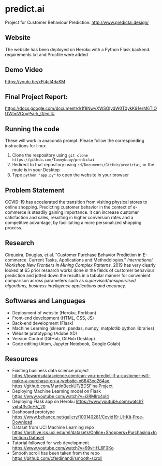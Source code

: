 # predict.ai
Project for Customer Behaviour Prediction:
http://www.predictai.design/


## Website
The website has been deployed on Heroku with a Python Flask backend. requirements.txt and Procfile were added

## Demo Video
https://youtu.be/xFt4cl4daKM

## Final Project Report:
https://docs.google.com/document/d/1f8NwvXWSOlydW0T0ykK91erM6TlOUWtmVCpgPsi-k_0/edit#

## Running the code 
These will work in anaconda prompt. Please follow the corresponding instructions for linux.
1. Clone the respository using `git clone https://github.com/Tannybuoy/predictai` 
2. Redirect to that repository using `cd/Documents/GitHub/predictai`, or the route is in your Desktop
3. Type `python "app.py"` to open the website in your browser

## Problem Statement

COVID-19 has accelerated the transition from visiting physical stores to online shopping. Predicting customer behavior in the context of e-commerce is steadily gaining importance. It can increase customer satisfaction and sales, resulting in  higher conversion rates and a competitive advantage, by facilitating a more personalized shopping process.

## Research
Cirqueira, Douglas, et al. "Customer Purchase Behavior Prediction in E-commerce: Current Tasks, Applications and Methodologies." *International Workshop New Frontiers in Mining Complex Patterns.* 2019 has very clearly looked at 65 prior research works done in the fields of customer behaviour prediction and jotted down the results in a tabular manner for convenient comparison across parameters such as *supervised/unsupervised algorithms, business intelligence applications and accuracy*.

## Softwares and Languages
* Deployment of website (Heroku, Porkbun)
* Front-end development (HTML, CSS, JS) 
* Back-end development (Flask)
* Machine Learning (sklearn, pandas, numpy, matplotlib python libraries)
* Website prototyping (Adobe XD)
* Version Control (GitHub, GitHub Desktop)
* Code editing (Atom, Jupyter Notebook, Google Colab)

## Resources
* Existing business data science project https://towardsdatascience.com/can-you-predict-if-a-customer-will-make-a-purchase-on-a-website-e6843ec264ae, https://github.com/MartinBeckUT/BDSFinalProject
* Deploying Machine Learning model on Flask https://www.youtube.com/watch?v=i3RMlrx4ol4
* Deploying Flask app on Heroku https://www.youtube.com/watch?v=h43s0nHV_20
* Dashboard prototype https://www.behance.net/gallery/100140281/Covid19-UI-Kit-Free-Download
* Dataset from UCI Machine Learning repo https://archive.ics.uci.edu/ml/datasets/Online+Shoppers+Purchasing+Intention+Dataset
* Tutorial followed for web development https://www.youtube.com/watch?v=99vHH_6F0Ko
* Smooth scroll has been taken from the repo https://github.com/cferdinandi/smooth-scroll
